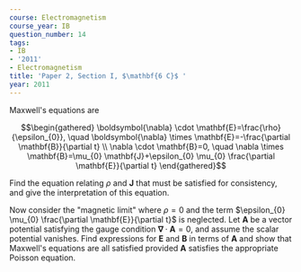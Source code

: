 ```yaml
---
course: Electromagnetism
course_year: IB
question_number: 14
tags:
- IB
- '2011'
- Electromagnetism
title: 'Paper 2, Section I, $\mathbf{6 C}$ '
year: 2011
---
```




Maxwell's equations are

$$\begin{gathered}
\boldsymbol{\nabla} \cdot \mathbf{E}=\frac{\rho}{\epsilon_{0}}, \quad \boldsymbol{\nabla} \times \mathbf{E}=-\frac{\partial \mathbf{B}}{\partial t} \\
\nabla \cdot \mathbf{B}=0, \quad \nabla \times \mathbf{B}=\mu_{0} \mathbf{J}+\epsilon_{0} \mu_{0} \frac{\partial \mathbf{E}}{\partial t}
\end{gathered}$$

Find the equation relating $\rho$ and $\mathbf{J}$ that must be satisfied for consistency, and give the interpretation of this equation.

Now consider the "magnetic limit" where $\rho=0$ and the term $\epsilon_{0} \mu_{0} \frac{\partial \mathbf{E}}{\partial t}$ is neglected. Let $\mathbf{A}$ be a vector potential satisfying the gauge condition $\boldsymbol{\nabla} \cdot \mathbf{A}=0$, and assume the scalar potential vanishes. Find expressions for $\mathbf{E}$ and $\mathbf{B}$ in terms of $\mathbf{A}$ and show that Maxwell's equations are all satisfied provided $\mathbf{A}$ satisfies the appropriate Poisson equation.